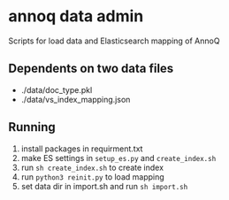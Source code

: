 # annoq data admin

Scripts for load data and Elasticsearch mapping of AnnoQ

## Dependents on two data files

* ./data/doc_type.pkl
* ./data/vs_index_mapping.json

## Running 

1. install packages in requirment.txt
2. make ES settings in `setup_es.py` and `create_index.sh`
3. run `sh create_index.sh` to create index
4. run `python3 reinit.py` to load mapping
5. set data dir in import.sh and run `sh import.sh`
